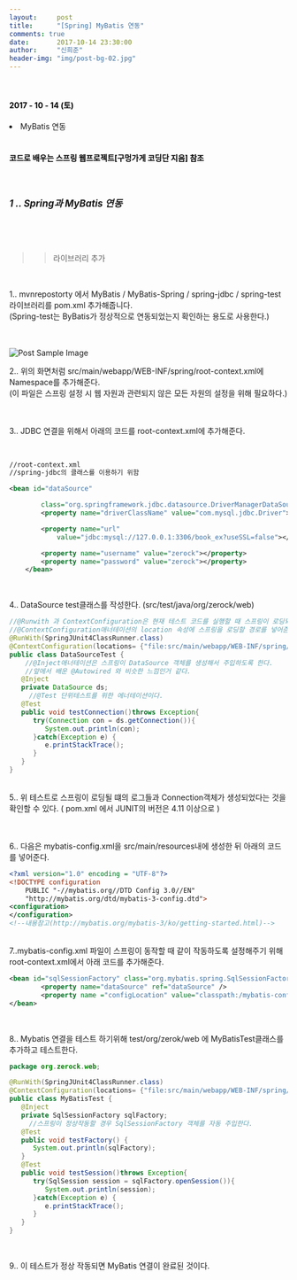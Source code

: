 ```yaml
---
layout:     post
title:      "[Spring] MyBatis 연동"
comments: true
date:       2017-10-14 23:30:00
author:     "신희준"
header-img: "img/post-bg-02.jpg"
---
```

<br>
<H4 style ="font-weight:bold; color : black">2017 - 10 - 14 (토)</H4>
<li>MyBatis 연동</li>

<br>
<H4 style ="font-weight:bold; color:black;">코드로 배우는 스프링 웹프로젝트[구멍가게 코딩단 지음] 참조</H4>
<br>

<h5 style = "font-size: 17px; font-weight : bold;">1 .. Spring과 MyBatis 연동</h5>

<br><br>

>>라이브러리 추가

<br>

<p style="font-size:14px;">
1..  mvnrepostorty 에서 MyBatis / MyBatis-Spring / spring-jdbc / spring-test 라이브러리를 pom.xml 추가해줍니다. <br>
(Spring-test는 ByBatis가 정상적으로 연동되었는지 확인하는 용도로 사용한다.)
<br><br>
</p>

<br>

<img src="{{ site.baseurl }}/img/names.JPG" alt="Post Sample Image">


<p style="font-size:14px;">

2..  위의 화면처럼 src/main/webapp/WEB-INF/spring/root-context.xml에 Namespace를 추가해준다. <br>
(이 파일은 스프링 설정 시 웹 자원과 관련되지 않은 모든 자원의 설정을 위해 필요하다.)   

<br><br>
3..  JDBC 연결을 위해서 아래의 코드를 root-context.xml에 추가해준다.
</p>
<br>

~~~xml
//root-context.xml
//spring-jdbc의 클래스를 이용하기 위함

<bean id="dataSource"

		class="org.springframework.jdbc.datasource.DriverManagerDataSource">
		<property name="driverClassName" value="com.mysql.jdbc.Driver"></property>

		<property name="url"
			value="jdbc:mysql://127.0.0.1:3306/book_ex?useSSL=false"></property>

		<property name="username" value="zerock"></property>
		<property name="password" value="zerock"></property>
	</bean>
~~~

<br>
<p style="font-size:14px;">
4.. DataSource test클래스를 작성한다. (src/test/java/org/zerock/web)
</p>

~~~java
//@Runwith 과 ContextConfiguration은 현재 테스트 코드를 실행할 때 스프링이 로딩되도록 하는 부분이다.
//@ContextConfiguration애너테이션의 location 속성에 스프링을 로딩할 경로를 넣어준다.
@RunWith(SpringJUnit4ClassRunner.class)
@ContextConfiguration(locations= {"file:src/main/webapp/WEB-INF/spring/**/root-context.xml"})
public class DataSourceTest {
	//@Inject애너테이션은 스프링이 DataSource 객체를 생성해서 주입하도록 한다.
	//앞에서 배운 @Autowired 와 비슷한 느낌인거 같다.
   @Inject
   private DataSource ds;
	 //@Test 단위테스트를 위한 에너테이션이다.
   @Test
   public void testConnection()throws Exception{      
      try(Connection con = ds.getConnection()){
         System.out.println(con);
      }catch(Exception e) {
         e.printStackTrace();
      }
   }
}
~~~


<p style="font-size:14px;">
<br>5.. 위 테스트로 스프링이 로딩될 떄의 로그들과 Connection객체가 생성되었다는 것을 확인할 수 있다. ( pom.xml 에서 JUNIT의 버전은 4.11 이상으로 )
</p>
<p style="font-size:14px;">
<br><br>
6.. 다음은 mybatis-config.xml을 src/main/resources내에 생성한 뒤 아래의 코드를 넣어준다.
</p>

~~~xml
<?xml version="1.0" encoding = "UTF-8"?>
<!DOCTYPE configuration
	PUBLIC "-//mybatis.org//DTD Config 3.0//EN"
	"http://mybatis.org/dtd/mybatis-3-config.dtd">
<configuration>
</configuration>
<!--내용참고(http://mybatis.org/mybatis-3/ko/getting-started.html)-->
~~~

<p style="font-size:14px;">
<br>
7..mybatis-config.xml 파일이 스프링이 동작할 때 같이 작동하도록 설정해주기 위해 root-context.xml에서 아래 코드를 추가해준다.
</p>

~~~xml
<bean id="sqlSessionFactory" class="org.mybatis.spring.SqlSessionFactoryBean">
		<property name="dataSource" ref="dataSource" />
		<property name ="configLocation" value="classpath:/mybatis-config.xml"></property>
</bean>
~~~

<br>
<p style="font-size:14px">
8.. Mybatis 연결을 테스트 하기위해 test/org/zerok/web 에 MyBatisTest클래스를 추가하고 테스트한다.
</p>

~~~java
package org.zerock.web;

@RunWith(SpringJUnit4ClassRunner.class)
@ContextConfiguration(locations= {"file:src/main/webapp/WEB-INF/spring/**/root-context.xml"})
public class MyBatisTest {
   @Inject
   private SqlSessionFactory sqlFactory;
	 //스프링이 정상작동할 경우 SqlSessionFactory 객체를 자동 주입한다.
   @Test
   public void testFactory() {
      System.out.println(sqlFactory);
   }
   @Test
   public void testSession()throws Exception{
      try(SqlSession session = sqlFactory.openSession()){
         System.out.println(session);
      }catch(Exception e) {
         e.printStackTrace();
      }
   }
}
~~~

<br>
<p style="font-size:14px;">
9.. 이 테스트가 정상 작동되면 MyBatis 연결이 완료된 것이다.
</p>
